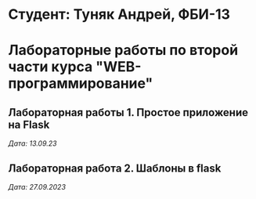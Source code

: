 # Студент: Туняк Андрей, ФБИ-13

# Лабораторные работы по второй части курса "WEB-программирование"

## Лабораторная работы 1. Простое приложение на Flask

*Дата: 13.09.23*

## Лабораторная работа 2. Шаблоны в flask

*Дата: 27.09.2023*
